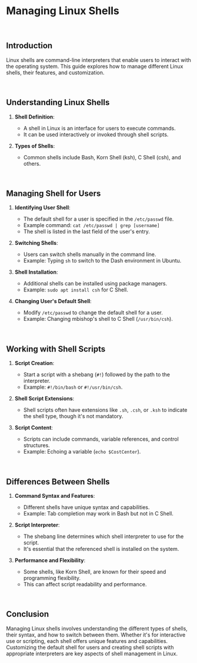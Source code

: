 # Managing Linux Shells

<br>

## Introduction

Linux shells are command-line interpreters that enable users to interact with the operating system. This guide explores how to manage different Linux shells, their features, and customization.

<br>

## Understanding Linux Shells

1. **Shell Definition**:
   - A shell in Linux is an interface for users to execute commands.
   - It can be used interactively or invoked through shell scripts.

2. **Types of Shells**:
   - Common shells include Bash, Korn Shell (ksh), C Shell (csh), and others.

<br>

## Managing Shell for Users

1. **Identifying User Shell**:
   - The default shell for a user is specified in the `/etc/passwd` file.
   - Example command: `cat /etc/passwd | grep [username]`
   - The shell is listed in the last field of the user's entry.

2. **Switching Shells**:
   - Users can switch shells manually in the command line.
   - Example: Typing `sh` to switch to the Dash environment in Ubuntu.

3. **Shell Installation**:
   - Additional shells can be installed using package managers.
   - Example: `sudo apt install csh` for C Shell.

4. **Changing User's Default Shell**:
   - Modify `/etc/passwd` to change the default shell for a user.
   - Example: Changing mbishop's shell to C Shell (`/usr/bin/csh`).

<br>

## Working with Shell Scripts

1. **Script Creation**:
   - Start a script with a shebang (`#!`) followed by the path to the interpreter.
   - Example: `#!/bin/bash` or `#!/usr/bin/csh`.

2. **Shell Script Extensions**:
   - Shell scripts often have extensions like `.sh`, `.csh`, or `.ksh` to indicate the shell type, though it's not mandatory.

3. **Script Content**:
   - Scripts can include commands, variable references, and control structures.
   - Example: Echoing a variable (`echo $CostCenter`).

<br>

## Differences Between Shells

1. **Command Syntax and Features**:
   - Different shells have unique syntax and capabilities.
   - Example: Tab completion may work in Bash but not in C Shell.

2. **Script Interpreter**:
   - The shebang line determines which shell interpreter to use for the script.
   - It's essential that the referenced shell is installed on the system.

3. **Performance and Flexibility**:
   - Some shells, like Korn Shell, are known for their speed and programming flexibility.
   - This can affect script readability and performance.

<br>

## Conclusion

Managing Linux shells involves understanding the different types of shells, their syntax, and how to switch between them. Whether it's for interactive use or scripting, each shell offers unique features and capabilities. Customizing the default shell for users and creating shell scripts with appropriate interpreters are key aspects of shell management in Linux.
